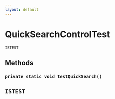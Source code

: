 ```yaml
---
layout: default
---
```

# QuickSearchControlTest

`ISTEST`
## Methods
### `private static void testQuickSearch()`

`ISTEST`
---
